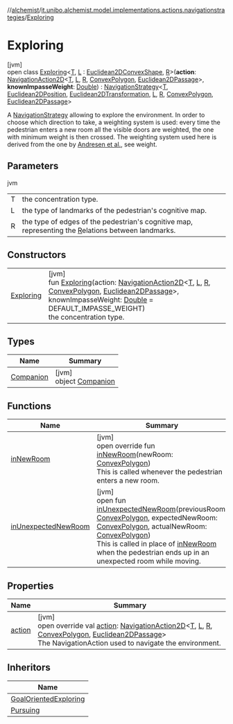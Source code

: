 //[alchemist](../../../index.md)/[it.unibo.alchemist.model.implementations.actions.navigationstrategies](../index.md)/[Exploring](index.md)

# Exploring

[jvm]\
open class [Exploring](index.md)<[T](index.md), [L](index.md) : [Euclidean2DConvexShape](../../it.unibo.alchemist.model.interfaces.geometry.euclidean2d/index.md#-786369621%2FClasslikes%2F-267951372), [R](index.md)>(**action**: [NavigationAction2D](../../it.unibo.alchemist.model.interfaces/index.md#-517309547%2FClasslikes%2F-267951372)<[T](index.md), [L](index.md), [R](index.md), [ConvexPolygon](../../it.unibo.alchemist.model.interfaces.geometry.euclidean2d/-convex-polygon/index.md), [Euclidean2DPassage](../../it.unibo.alchemist.model.interfaces.geometry.euclidean2d.graph/-euclidean2-d-passage/index.md)>, **knownImpasseWeight**: [Double](https://kotlinlang.org/api/latest/jvm/stdlib/kotlin/-double/index.html)) : [NavigationStrategy](../../it.unibo.alchemist.model.interfaces/-navigation-strategy/index.md)<[T](index.md), [Euclidean2DPosition](../../it.unibo.alchemist.model.implementations.positions/-euclidean2-d-position/index.md), [Euclidean2DTransformation](../../it.unibo.alchemist.model.interfaces.geometry.euclidean2d/-euclidean2-d-transformation/index.md), [L](index.md), [R](index.md), [ConvexPolygon](../../it.unibo.alchemist.model.interfaces.geometry.euclidean2d/-convex-polygon/index.md), [Euclidean2DPassage](../../it.unibo.alchemist.model.interfaces.geometry.euclidean2d.graph/-euclidean2-d-passage/index.md)> 

A [NavigationStrategy](../../it.unibo.alchemist.model.interfaces/-navigation-strategy/index.md) allowing to explore the environment. In order to choose which direction to take, a weighting system is used: every time the pedestrian enters a new room all the visible doors are weighted, the one with minimum weight is then crossed. The weighting system used here is derived from the one by [Andresen et al.](https://doi.org/10.1080/23249935.2018.1432717), see weight.

## Parameters

jvm

| | |
|---|---|
| T | the concentration type. |
| L | the type of landmarks of the pedestrian's cognitive map. |
| R | the type of edges of the pedestrian's cognitive map, representing the [R](index.md)elations between landmarks. |

## Constructors

| | |
|---|---|
| [Exploring](-exploring.md) | [jvm]<br>fun [Exploring](-exploring.md)(action: [NavigationAction2D](../../it.unibo.alchemist.model.interfaces/index.md#-517309547%2FClasslikes%2F-267951372)<[T](index.md), [L](index.md), [R](index.md), [ConvexPolygon](../../it.unibo.alchemist.model.interfaces.geometry.euclidean2d/-convex-polygon/index.md), [Euclidean2DPassage](../../it.unibo.alchemist.model.interfaces.geometry.euclidean2d.graph/-euclidean2-d-passage/index.md)>, knownImpasseWeight: [Double](https://kotlinlang.org/api/latest/jvm/stdlib/kotlin/-double/index.html) = DEFAULT_IMPASSE_WEIGHT)<br>the concentration type. |

## Types

| Name | Summary |
|---|---|
| [Companion](-companion/index.md) | [jvm]<br>object [Companion](-companion/index.md) |

## Functions

| Name | Summary |
|---|---|
| [inNewRoom](in-new-room.md) | [jvm]<br>open override fun [inNewRoom](in-new-room.md)(newRoom: [ConvexPolygon](../../it.unibo.alchemist.model.interfaces.geometry.euclidean2d/-convex-polygon/index.md))<br>This is called whenever the pedestrian enters a new room. |
| [inUnexpectedNewRoom](../-pursuing/index.md#-1340250552%2FFunctions%2F-267951372) | [jvm]<br>open fun [inUnexpectedNewRoom](../-pursuing/index.md#-1340250552%2FFunctions%2F-267951372)(previousRoom: [ConvexPolygon](../../it.unibo.alchemist.model.interfaces.geometry.euclidean2d/-convex-polygon/index.md), expectedNewRoom: [ConvexPolygon](../../it.unibo.alchemist.model.interfaces.geometry.euclidean2d/-convex-polygon/index.md), actualNewRoom: [ConvexPolygon](../../it.unibo.alchemist.model.interfaces.geometry.euclidean2d/-convex-polygon/index.md))<br>This is called in place of [inNewRoom](../../it.unibo.alchemist.model.interfaces/-navigation-strategy/in-new-room.md) when the pedestrian ends up in an unexpected room while moving. |

## Properties

| Name | Summary |
|---|---|
| [action](action.md) | [jvm]<br>open override val [action](action.md): [NavigationAction2D](../../it.unibo.alchemist.model.interfaces/index.md#-517309547%2FClasslikes%2F-267951372)<[T](index.md), [L](index.md), [R](index.md), [ConvexPolygon](../../it.unibo.alchemist.model.interfaces.geometry.euclidean2d/-convex-polygon/index.md), [Euclidean2DPassage](../../it.unibo.alchemist.model.interfaces.geometry.euclidean2d.graph/-euclidean2-d-passage/index.md)><br>The NavigationAction used to navigate the environment. |

## Inheritors

| Name |
|---|
| [GoalOrientedExploring](../-goal-oriented-exploring/index.md) |
| [Pursuing](../-pursuing/index.md) |
